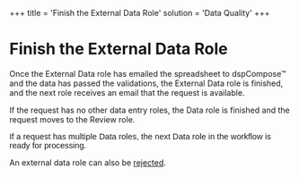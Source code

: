 +++
title = 'Finish the External Data Role'
solution = 'Data Quality'
+++

# Finish the External Data Role

Once the External Data role has emailed the spreadsheet to dspCompose™
and the data has passed the validations, the External Data role is
finished, and the next role receives an email that the request is
available.

If the request has no other data entry roles, the Data role is finished
and the request moves to the Review role.

<span style="font-family: Arial, sans-serif;font-size: 11pt;">If a
request has multiple Data roles, the next Data role in the workflow is
ready for processing.</span>

An external data role can also be
[rejected](Reject_an_External_Data_Role).
